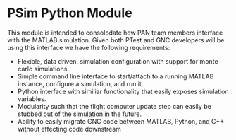 
# PSim Python Module

This module is intended to consolodate how PAN team members interface with the MATLAB simulation. Given both PTest and GNC developers will be using this interface we have the following requirements:

 * Flexible, data driven, simulation configuration with support for monte carlo simulations.
 * Simple command line interface to start/attach to a running MATLAB instance, configure a simulation, and run it.
 * Python interface with similiar functionality that easily exposes simulation variables.
 * Modularity such that the flight computer update step can easily be stubbed out of the simulation in the future.
 * Ability to easily migrate GNC code between MATLAB, Python, and C++ without effecting code downstream
